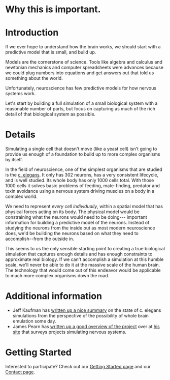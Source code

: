 # Why this is important.

# Introduction

If we ever hope to understand how the brain works, we should start with a predictive model that is small, and build up. 

Models are the cornerstone of science. Tools like algebra and calculus and newtonian mechanics and computer spreadsheets were advances because we could plug numbers into equations and get answers out that told us something about the world.

Unfortunately, neuroscience has few predictive models for how nervous systems work. 

Let's start by building a full simulation of a small biological system with a reasonable number of parts, but focus on capturing as much of the rich detail of that biological system as possible. 

# Details

Simulating a single cell that doesn't move (like a yeast cell) isn't going to provide us enough of a foundation to build up to more complex organisms by itself. 

In the field of neuroscience, one of the simplest organisms that are studied is the [c. elegans](http://en.wikipedia.org/wiki/Caenorhabditis_elegans). It only has 302 neurons, has a very consistent lifecycle, and is well studied. Its whole body has only 1000 cells total. With those 1000 cells it solves basic problems of feeding, mate-finding, predator and toxin avoidance using a nervous system driving muscles on a body in a complex world.

We need to represent *every cell individually*, within a spatial model that has physical forces acting on its body. The physical model would be constraining what the neurons would need to be doing--- important information for building a predictive model of the neurons. Instead of studying the neurons from the inside out as most modern neuroscience does, we'd be building the neurons based on what they need to accomplish--from the outside in.

This seems to us the only sensible starting point to creating a true biological simulation that captures enough details and has enough constraints to approximate real biology. If we can't accomplish a simulation at this humble scale, we'll never be able to do it at the massive scale of the human brain. The technology that would come out of this endeavor would be applicable to much more complex organisms down the road.

# Additional information

- Jeff Kaufman has [written up a nice summary](http://www.sccs.swarthmore.edu/users/08/cbr/news/2011-11-02.html) on the state of c. elegans simulations from the perspective of the possibility of whole brain emulation some day.
- James Pearn has [written up a good overview of the project](http://www.artificialbrains.com/openworm) over at [his site](http://artificialbrains.com) that surveys projects simulating nervous systems.

# Getting Started

Interested to participate?  Check out our [Getting Started page](http://www.openworm.org/index.html#/getstarted) and our [Contact page](http://www.openworm.org/index.html#/contacts).